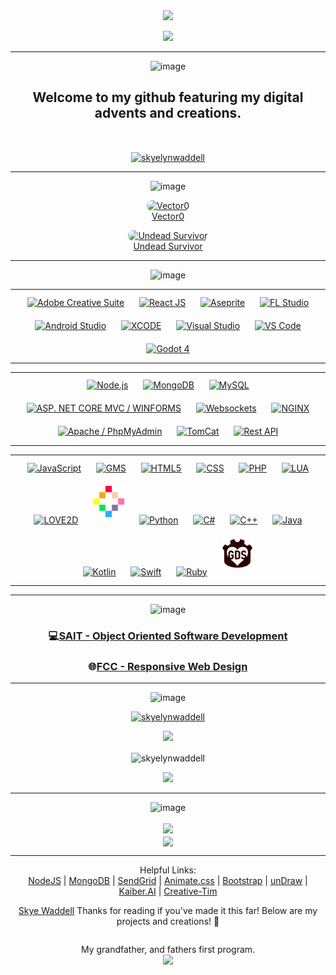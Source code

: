 <div style="display:flex; justify-content:center" align="center">
<img src="https://github.com/user-attachments/assets/8f139730-089d-4091-ab33-bde108d0eff8" style="max-width:250px">
</div>

<br>
<div style ="tc display:flex;" align="center">
  <img  src="https://i.giphy.com/media/v1.Y2lkPTc5MGI3NjExMHVvazY4eXN5YzRmOWo0cnZ4d2s3dDYwdG9weGFwbnZodHBqYmUwZCZlcD12MV9pbnRlcm5hbF9naWZfYnlfaWQmY3Q9Zw/zTQQPJXn1j8Jy/giphy.gif" style="max-width:250px"/>

<br>
<hr/>
  
<img alt="image" src="https://github.com/user-attachments/assets/d307c8ec-22fc-45d8-b1b9-0ba13a4c5458" style="max-width:250px"/>
<h2>Welcome to my github featuring my digital advents and creations.</h2>

<br>
<p align="center"><a href="https://www.buymeacoffee.com/skyelynwaddell"> <img align="center" src="https://cdn.buymeacoffee.com/buttons/v2/default-yellow.png" height="50" width="210" alt="skyelynwaddell" /></a></p>

<hr/>

<div align="center">

<img style="max-width:250px" alt="image" src="https://github.com/user-attachments/assets/3a722b71-42f1-4028-94ee-50ff5db3c56b" />
<br>
  
  <a href="https://github.com/skyelynwaddell/Vector0" target="_blank"><img style="border-radius:10px;" src="https://github.com/user-attachments/assets/fed25946-707c-45a1-aa92-8c7129e2d827" alt="Vector0" width="100" height="100">
<br>Vector0
</a>

  <a href="https://skyestuff.itch.io/undead-survivor" target="_blank"><img style="border-radius:10px;" src="https://lh3.googleusercontent.com/zto_sEx7-zSg4hwC6b5kwl5x6zt2z7UKCSmecq2EpfoDCxYTJNsJPMS83xtAuiZADSw" alt="Undead Survivor" height="100" />
<br>Undead Survivor<br>
</a>

</div>
  <div align="center">
<hr/>
    

<img style="max-width: 250px;" alt="image" src="https://github.com/user-attachments/assets/a998d75b-938d-40cf-b41c-feb27361a4e5" />
 <br>

<table align="center">
  <tr>
    <td align="center">
      <div align="center">
        <a href="https://adobe.com/" target="_blank"><img style="margin: 10px;" src="https://upload.wikimedia.org/wikipedia/commons/thumb/4/4c/Adobe_Creative_Cloud_rainbow_icon.svg/480px-Adobe_Creative_Cloud_rainbow_icon.svg.png?20221002235840" alt="Adobe Creative Suite" height="50" /></a>
        <a href="https://react.dev/" target="_blank"><img style="margin: 10px;" src="https://styles.redditmedia.com/t5_2su6s/styles/communityIcon_4g1uo0kd87c61.png" alt="React JS" height="50" /></a>
        <a href="https://www.aseprite.org" target="_blank"><img style="margin: 10px;" src="https://user-images.githubusercontent.com/105599773/227793892-34a4144b-6161-469e-adf2-2e5b00c466cf.png" alt="Aseprite" height="50" /></a>
        <a href="https://www.image-line.com" target="_blank"><img style="margin: 10px;" src="https://www.pngfind.com/pngs/m/4-49885_fl-studio-logo-png-transparent-png.png" alt="FL Studio" height="50" /></a>
        <a href="https://developer.android.com/" target="_blank"><img style="margin: 10px;" src="https://1.bp.blogspot.com/-LgTa-xDiknI/X4EflN56boI/AAAAAAAAPuk/24YyKnqiGkwRS9-_9suPKkfsAwO4wHYEgCLcBGAsYHQ/s0/image9.png" alt="Android Studio" height="50" /></a>
        <a href="https://developer.apple.com/xcode/" target="_blank"><img style="margin: 10px;" src="https://developer.apple.com/assets/elements/icons/xcode-12/xcode-12-96x96_2x.png" alt="XCODE" height="50" /></a>
        <a href="https://visualstudio.microsoft.com/vs/" target="_blank"><img style="margin: 10px;" src="https://upload.wikimedia.org/wikipedia/commons/thumb/2/2c/Visual_Studio_Icon_2022.svg/2048px-Visual_Studio_Icon_2022.svg.png" alt="Visual Studio" height="50" /></a>
        <a href="https://code.visualstudio.com/" target="_blank"><img style="margin: 10px;" src="https://upload.wikimedia.org/wikipedia/commons/thumb/9/9a/Visual_Studio_Code_1.35_icon.svg/800px-Visual_Studio_Code_1.35_icon.svg.png" alt="VS Code" height="50" /></a>
        <a href="https://godotengine.org/" target="_blank"><img style="margin: 10px;" src="https://upload.wikimedia.org/wikipedia/commons/thumb/6/6a/Godot_icon.svg/2048px-Godot_icon.svg.png" alt="Godot 4" height="50" /></a>
    </td>
    </table>
    <table>
    <td valign="top" width="33%">
      <div align="center">
        <a href="https://nodejs.org/" target="_blank"><img style="margin: 10px;" src="https://profilinator.rishav.dev/skills-assets/nodejs-original-wordmark.svg" alt="Node.js" height="50" /></a>
        <a href="https://www.mongodb.com/" target="_blank"><img style="margin: 10px;" src="https://profilinator.rishav.dev/skills-assets/mongodb-original-wordmark.svg" alt="MongoDB" height="50" /></a>
        <a href="https://www.mysql.com/" target="_blank"><img style="margin: 10px;" src="https://profilinator.rishav.dev/skills-assets/mysql-original-wordmark.svg" alt="MySQL" height="50" /></a>
        <a href="https://dotnet.microsoft.com/en-us/apps/aspnet" target="_blank"><img style="margin: 10px;" src="https://upload.wikimedia.org/wikipedia/commons/thumb/e/ee/.NET_Core_Logo.svg/1024px-.NET_Core_Logo.svg.png" alt="ASP. NET CORE MVC / WINFORMS" height="50" /></a>
        <a href="https://developer.mozilla.org/en-US/docs/Web/API/WebSockets_API" target="_blank"><img style="margin: 10px;" src="https://static-00.iconduck.com/assets.00/websocket-icon-1024x769-b74mi87d.png" alt="Websockets" height="50" /></a>
        <a href="https://nginx.org/en/" target="_blank"><img style="margin: 10px;" src="https://store-images.s-microsoft.com/image/apps.27292.99aaf14d-165b-4f13-b5d7-878674e5563a.7389db5b-24e8-48c2-a0aa-fe912db4e1c2.007d21f1-5bc4-42bf-82e0-7ba101a5d637" alt="NGINX" height="50" /></a>
        <a href="https://www.apache.org/" target="_blank"><img style="margin: 10px;" src="https://e7.pngegg.com/pngimages/526/357/png-clipart-xampp-apache-http-server-web-server-computer-servers-computer-software-arroba-text-trademark.png" alt="Apache / PhpMyAdmin" height="50" /></a>
        <a href="https://tomcat.apache.org/" target="_blank"><img style="margin: 10px;" src="https://upload.wikimedia.org/wikipedia/commons/f/fe/Apache_Tomcat_logo.svg" alt="TomCat" height="50" /></a>
        <a href="https://en.wikipedia.org/wiki/API" target="_blank"><img style="margin: 10px;" src="https://apps.odoo.com/apps/icon_image?module_id=37657" alt="Rest API" height="50" /></a>
    </td>
    </table>
    <table>
    <td valign="top" width="33%">
      <div align="center">
        <a href="https://www.javascript.com/" target="_blank"><img style="margin: 10px;" src="https://profilinator.rishav.dev/skills-assets/javascript-original.svg" alt="JavaScript" height="50" /></a>
        <a href="https://gamemaker.io/en" target="_blank"><img style="margin: 10px;" src="https://www.svgrepo.com/show/373617/gamemaker.svg" alt="GMS" height="50" /></a>
        <a href="https://en.wikipedia.org/wiki/HTML5" target="_blank"><img style="margin: 10px;" src="https://profilinator.rishav.dev/skills-assets/html5-original-wordmark.svg" alt="HTML5" height="50" /></a>
        <a href="https://en.m.wikipedia.org/wiki/CSS" target="_blank"><img style="margin: 10px;" src="https://upload.wikimedia.org/wikipedia/commons/thumb/6/62/CSS3_logo.svg/800px-CSS3_logo.svg.png" alt="CSS" height="50" /></a>
        <a href="https://www.php.net/" target="_blank"><img style="margin: 10px;" src="https://profilinator.rishav.dev/skills-assets/php-original.svg" alt="PHP" height="50" /></a>
        <a href="https://www.lua.org/" target="_blank"><img style="margin: 10px;" src="https://www.lua.org/images/lua30.gif" alt="LUA" height="50" /></a>
        <a href="https://love2d.org/" target="_blank"><img style="margin: 10px;" src="https://encrypted-tbn0.gstatic.com/images?q=tbn:ANd9GcTN9WG5lQXSvoBvVFNVWAKn_cCXR8ddEMx3GQ&s" alt="LOVE2D" height="50" /></a>
        <a href="https://www.lexaloffle.com/pico-8.php" target="_blank"><img style="margin: 10px;" src="https://raw.githubusercontent.com/github/explore/4262c3bd938f34012322129aa29b0e9bd5a1048b/topics/pico-8/pico-8.png" alt="Pico8" height="50" /></a>
        <a href="https://www.python.org/" target="_blank"><img style="margin: 10px;" src="https://upload.wikimedia.org/wikipedia/commons/thumb/c/c3/Python-logo-notext.svg/242px-Python-logo-notext.svg.png" alt="Python" height="50" /></a>
        <a href="https://learn.microsoft.com/en-us/dotnet/csharp/tour-of-csharp/" target="_blank"><img style="margin: 10px;" src="https://upload.wikimedia.org/wikipedia/commons/thumb/b/bd/Logo_C_sharp.svg/1200px-Logo_C_sharp.svg.png" alt="C#" height="50" /></a>
        <a href="https://cplusplus.com/" target="_blank"><img style="margin: 10px;" src="https://upload.wikimedia.org/wikipedia/commons/thumb/1/18/ISO_C%2B%2B_Logo.svg/1200px-ISO_C%2B%2B_Logo.svg.png" alt="C++" height="50" /></a>
        <a href="https://www.java.com/en/" target="_blank"><img style="margin: 10px;" src="https://cdn4.iconfinder.com/data/icons/logos-and-brands/512/181_Java_logo_logos-512.png" alt="Java" height="50" /></a>
        <a href="https://kotlinlang.org/" target="_blank"><img style="margin: 10px;" src="https://pbs.twimg.com/profile_images/1399329694340747271/T5fbWxtN_400x400.png" alt="Kotlin" height="50" /></a>
        <a href="https://developer.apple.com/swift/" target="_blank"><img style="margin: 10px;" src="https://developer.apple.com/assets/elements/icons/swift/swift-96x96.png" alt="Swift" height="50" /></a>
        <a href="https://www.ruby-lang.org/en/" target="_blank"><img style="margin: 10px;" src="https://upload.wikimedia.org/wikipedia/commons/thumb/7/73/Ruby_logo.svg/1200px-Ruby_logo.svg.png" alt="Ruby" height="50" /></a>
        <a href="https://docs.godotengine.org/en/stable/tutorials/scripting/gdscript/gdscript_basics.html" target="_blank"><img style="margin: 10px;" src="https://raw.githubusercontent.com/Herbherth/GDScript-Quality-of-Life/main/images/icon.png" alt="GDScript" height="50" /></a>
      </div>
      </div>
    </td>
  </tr>
</table>
</div>

<hr/>
<div align="center">


<img style="max-width: 250px;" alt="image" src="https://github.com/user-attachments/assets/a89a2de3-1506-4cf3-b968-f8f4d236376f" />
 <br>
<h3>💻<a href="https://www.sait.ca/programs-and-courses/certificates/object-oriented-software-development">SAIT - Object Oriented Software Development</h3></a>
<h3>🌐<a href="https://freecodecamp.org/certification/fcc1e1b3e48-8bf3-4182-aa35-f1289dd6feb6/responsive-web-design">FCC - Responsive Web Design</h3></a>

<hr/>


<img style="max-width: 250px;" alt="image" src="https://github.com/user-attachments/assets/fc6e1c8f-f040-44ca-88f9-d5c8021bf647" />
 <br>

<p align="center"> <a href="https://github.com/ryo-ma/github-profile-trophy"><img src="https://github-profile-trophy.vercel.app/?username=skyelynwaddell&column=3&theme=dracula" alt="skyelynwaddell" style="max-width: 250px;"/></a> </p>

<img style="max-width: 250px;" src="https://github-readme-stats-beryl-theta-70.vercel.app/api/?username=SKYELYNWADDELL&theme=dracula"/>

<p align="center"><img align="center" style="max-width: 250px;" src="https://github-readme-streak-stats.herokuapp.com/?user=skyelynwaddell&theme=dracula" alt="skyelynwaddell" /></p>

<img style="max-width: 250px;" src="https://github-readme-stats-beryl-theta-70.vercel.app/api/top-langs/?username=SKYELYNWADDELL&hide=DIGITAL%20Command%20Language,c,yacc,makefile,assembly,GLSL,Handlebars,Awk,Wren,Fennel,Moon,digitalcommandlanguage,moonscript,squirrel&langs_count=100&theme=dracula"/>

<hr/>


<img style="max-width: 250px;" alt="image" src="https://github.com/user-attachments/assets/c91a48cc-202a-474b-95ce-9451cbde2a63" />


<div align="center" style="display:flex; flex-direction:column">

<br>

<div align="center" style="display:inline-block;flex-wrap:nowrap";>
<img src="https://media.tenor.com/BzMSfXg3bMcAAAAd/medusa-fgo.gif" style="max-width: 250px;"/>


</div>

<div align="center">
<img src="https://komarev.com/ghpvc/?username=skyelynwaddell&&style=flat-square" align="center" />
</div>   

------
  <center>
    Helpful Links: <br>
    <a href="https://nodejs.org/en">NodeJS</a> | 
    <a href="https://mongodb.com/">MongoDB</a> | 
    <a href="https://sendgrid.com/">SendGrid</a> | 
    <a href="https://animate.style/">Animate.css</a> | 
    <a href="https://getbootstrap.com/">Bootstrap</a> | 
    <a href="https://undraw.co/">unDraw</a> | 
    <a href="https://www.kaiber.ai/">Kaiber.AI</a> | 
    <a href="http://creative-tim.com/">Creative-Tim</a> <br>


  


    
  </center>

[Skye Waddell](https://github.com/skyelynwaddell) Thanks for reading if you've made it this far! Below are my projects and creations! 🌸
<br>

My grandfather, and fathers first program.<br>
<img src="https://bbsimg.ngfiles.com/7/24609000/ngbbs5178926668a42.jpg" style="max-width: 250px;"/>


